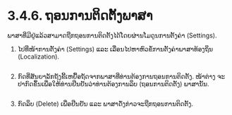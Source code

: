 # 3.4.6. ຖອນການຕິດຕັ້ງພາສາ

ພາສາທີ່ມີຢູ່ແລ້ວສາມາດຖືກຖອນການຕິດຕັ້ງໄດ້ໂດຍຜ່ານໂມດູນການຕັ້ງຄ່າ (Settings).

1.  ໄປທີ່ໜ້າການຕັ້ງຄ່າ (Settings) ແລະ ເລື່ອນໄປຫາຫົວຂໍ້ການຕັ້ງຄ່າພາສາທ້ອງຖິ່ນ (Localization).

    <figure><img src="https://lh3.googleusercontent.com/HE1kygeqggqfJjyrIHusmFIPUZTJCCY1pc15zaHw9uj1uMjySBZL92VxIbRyarQe5I2zUjXZAyFdQP0LZ7fsqTVx3zatB62NSL0PCMCBmyAkWnWyrO5-9CFwtCRgcjtMcC697JVdjBuNT8Zw3l6rshKBIyXu5sKJX-E1Cf8BwHo3H6_4K66b-ChJKw" alt=""><figcaption></figcaption></figure>
2.  ກົດທີ່ສັນຍາລັກຖັງຂີ້ເຫຍື້ອຖັດຈາກພາສາທີ່ທ່ານຕ້ອງການຖອນການຕິດຕັ້ງ. ໜ້າຕ່າງ ຈະປາກົດຂຶ້ນເພື່ອໃຫ້ທ່ານຢືນຢັນວ່າທ່ານຕ້ອງການລຶບ (ຖອນການຕິດຕັ້ງ) ພາສານັ້ນ.

    <figure><img src="https://lh3.googleusercontent.com/lTTvF0-zTfRlzuZYCYlnC6SXhURqlziFVN3okI8HQTqt5XIR3toDzYErpJ9_oJ8_5QS4o91ouz2UtH5Mf9_ljYSLWyAGt6eKFVExhGzVcuCtvAjaJvPFyJ7yRNvAGmKbwdVz9g9olLW6bGc6b4c2NCipgWgtsQdK3GjyxEsyhCSvNCJi4tqmWuNDbw" alt=""><figcaption></figcaption></figure>
3. ກົດລຶບ (Delete) ເພື່ອຢືນຢັນ ແລະ ພາສາດັ່ງກ່າວຈະຖືກຖອນການຕິດຕັ້ງ.
